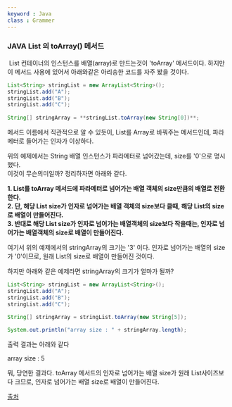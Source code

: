 ```yaml
---
keyword : Java
class : Grammer
---
```



### JAVA List 의 toArray() 메서드

 List 컨테이너의 인스턴스를 배열(array)로 만드는것이 'toArray' 메서드이다. 하지만 이 메서드 사용에 있어서 아래와같은 아리송한 코드를 자주 봤을 것이다.  

```java
List<String> stringList = new ArrayList<String>();
stringList.add("A");
stringList.add("B");
stringList.add("C");
        
String[] stringArray = **stringList.toArray(new String[0])**;
```

메서드 이름에서 직관적으로 알 수 있듯이, List를 Array로 바꿔주는 메서드인데, 파라메터로 들어가는 인자가 이상하다.  
  
위의 예제에서는 String 배열 인스턴스가 파라메터로 넘어갔는데, size를 '0'으로 명시했다.  
이것이 무슨의미일까? 정리하자면 아래와 같다.  
  
**1. List를 toArray 메서드에 파라메터로 넘어가는 배열 객체의 size만큼의 배열로 전환한다.**  
**2. 단, 해당 List size가 인자로 넘어가는 배열 객체의 size보다 클때, 해당 List의 size로 배열이 만들어진다.**  
**3. 반대로 해당 List size가 인자로 넘어가는 배열객체의 size보다 작을때는, 인자로 넘어가는 배열객체의 size로 배열이 만들어진다.**  
  
여기서 위의 예제에서의 stringArray의 크기는 '3' 이다. 인자로 넘어가는 배열의 size가 '0'이므로, 원래 List의 size로 배열이 만들어진 것이다.  
  
하지만 아래와 같은 예제라면 stringArray의 크기가 얼마가 될까?  

```java
List<String> stringList = new ArrayList<String>();
stringList.add("A");
stringList.add("B");
stringList.add("C");
        
String[] stringArray = stringList.toArray(new String[5]);

System.out.println("array size : " + stringArray.length);
```

출력 결과는 아래와 같다  

array size : 5

뭐, 당연한 결과다. toArray 메서드의 인자로 넘어가는 배열 size가 원래 List사이즈보다 크므로, 인자로 넘어가는 배열 size로 배열이 만들어진다.  



[출처](http://asuraiv.blogspot.com/2015/06/java-list-toarray.html)
